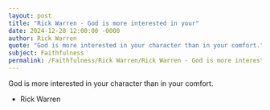 ```yaml
---
layout: post
title: "Rick Warren - God is more interested in your"
date: 2024-12-28 12:00:00 -0000
author: Rick Warren
quote: "God is more interested in your character than in your comfort."
subject: Faithfulness
permalink: /Faithfulness/Rick Warren/Rick Warren - God is more interested in your
---
```


God is more interested in your character than in your comfort.

- Rick Warren
